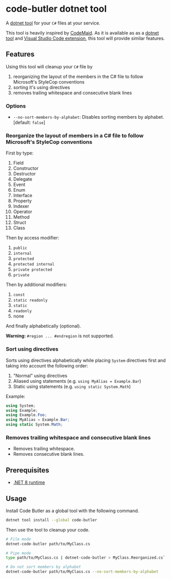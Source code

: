 # code-butler dotnet tool

A [dotnet tool](https://www.nuget.org/packages/code-butler) for your `C#` files at your service.

This tool is heavily inspired by [CodeMaid](https://www.codemaid.net). As it is available as as a [dotnet tool](https://www.nuget.org/packages/code-butler) and [Visual Studio Code extension](https://marketplace.visualstudio.com/items?itemName=just-seba.vscode-code-butler), this tool will provide similar features.

## Features

Using this tool will cleanup your `C#` file by

1.  reorganizing the layout of the members in the C# file to follow Microsoft's StyleCop conventions
2.  sorting it's using directives
3.  removes trailing whitespace and consecutive blank lines

### Options

- `--no-sort-members-by-alphabet`: Disables sorting members by alphabet. [default: `false`]

### Reorganize the layout of members in a C# file to follow Microsoft's StyleCop conventions

First by type:

1. Field
2. Constructor
3. Destructor
4. Delegate
5. Event
6. Enum
7. Interface
8. Property
9. Indexer
10. Operator
11. Method
12. Struct
13. Class

Then by access modifier:

1.  `public`
2.  `internal`
3.  `protected`
4.  `protected internal`
5.  `private protected`
6.  `private`

Then by additional modifiers:

1.  `const`
2.  `static readonly`
3.  `static`
4.  `readonly`
5.  none

And finally alphabetically (optional).

**Warning:** `#region ... #endregion` is not supported.

### Sort using directives

Sorts using directives alphabetically while placing `System` directives first and taking into account the following order:

1. "Normal" using directives
2. Aliased using statements (e.g. `using MyAlias = Example.Bar`)
3. Static using statements (e.g. `using static System.Math`)

Example:

```csharp
using System;
using Example;
using Example.Foo;
using MyAlias = Example.Bar;
using static System.Math;
```

### Removes trailing whitespace and consecutive blank lines

- Removes trailing whitespace.
- Removes consecutive blank lines.

## Prerequisites

- [.NET 8 runtime](https://dotnet.microsoft.com/download/dotnet/8.0)

## Usage

Install Code Butler as a global tool with the following command.

```sh
dotnet tool install --global code-butler
```

Then use the tool to cleanup your code.

```sh
# File mode
dotnet-code-butler path/to/MyClass.cs

# Pipe mode
type path/to/MyClass.cs | dotnet-code-butler > MyClass.Reorganized.cs`

# Do not sort members by alphabet
dotnet-code-butler path/to/MyClass.cs --no-sort-members-by-alphabet
```
